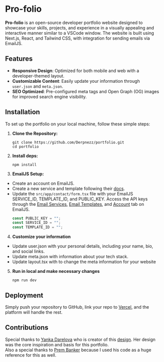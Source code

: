 # Pro-folio

**Pro-folio** is an open-source developer portfolio website designed to showcase your skills, projects, and experience in a visually appealing and interactive manner similar to a VSCode window. The website is built using Next.js, React, and Tailwind CSS, with integration for sending emails via EmailJS.

## Features

- **Responsive Design**: Optimized for both mobile and web with a developer-themed layout.
- **Customizable Content**: Easily update your information through `user.json` and `meta.json`.
- **SEO Optimized**: Pre-configured meta tags and Open Graph (OG) images for improved search engine visibility.

## Installation

To set up the portfolio on your local machine, follow these simple steps:

1. **Clone the Repository:**

   ```shell
   git clone https://github.com/Derpnezz/portfolio.git
   cd portfolio
   ```

2) **Install deps:**

   ```shell
   npm install
   ```

3. **EmailJS Setup:**

- Create an account on EmailJS.
- Create a new service and template following their [docs](https://www.emailjs.com/docs/tutorial/overview/).
- Update the `src/app/contact/form.tsx` file with your EmailJS SERVICE_ID, TEMPLATE_ID, and PUBLIC_KEY. Access the API keys through the [Email Services](https://dashboard.emailjs.com/admin), [Email Templates](https://dashboard.emailjs.com/admin/templates), and [Account](https://dashboard.emailjs.com/admin/account) tab on EmailJS.
  ```js
  const PUBLIC_KEY = "";
  const SERVICE_ID = "";
  const TEMPLATE_ID = "";
  ```

4. **Customize your information**

- Update user.json with your personal details, including your name, bio, and social links.
- Update meta.json with information about your tech stack.
- Update layout.tsx with to change the meta information for your website

5. **Run in local and make necessary changes**
   ```shell
   npm run dev
   ```

## Deployment

Simply push your repository to GitHub, link your repo to [Vercel](https://vercel.com), and the platform will handle the rest.

## Contributions

Special thanks to [Yanka Darelova](https://www.linkedin.com/in/yanka-darelova/) who is creator of this [design](https://www.figma.com/community/file/1100794861710979147/portfolio-for-developers-concept-v-2). Her design was the core inspiration and basis for this portfolio. <br>
Also a special thanks to [Prem Banker](https://github.com/prem-banker/pro-folio) because I used his code as a huge reference for this as well.